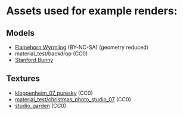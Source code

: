 # Assets used for example renders:

## Models

- [Flamehorn Wyrmling](https://www.myminifactory.com/object/3d-print-free-flamehorn-wyrmling-presupported-dragons-of-the-lodge-272817) (BY-NC-SA) (geometry reduced)
- material_test/backdrop (CC0)
- [Stanford Bunny](http://graphics.stanford.edu/data/3Dscanrep/)

## Textures

- [kloppenheim_07_puresky](https://polyhaven.com/a/kloppenheim_07_puresky) (CC0)
- [material_test/christmas_photo_studio_07](https://polyhaven.com/a/christmas_photo_studio_07) (CC0)
- [studio_garden](https://polyhaven.com/a/studio_garden) (CC0)
